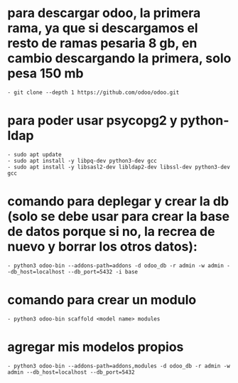 # para descargar odoo, la primera rama, ya que si descargamos el resto de ramas pesaria 8 gb, en cambio descargando la primera, solo pesa 150 mb

    - git clone --depth 1 https://github.com/odoo/odoo.git

# para poder usar psycopg2 y python-ldap

    - sudo apt update
    - sudo apt install -y libpq-dev python3-dev gcc
    - sudo apt install -y libsasl2-dev libldap2-dev libssl-dev python3-dev gcc

# comando para deplegar y crear la db (solo se debe usar para crear la base de datos porque si no, la recrea de nuevo y borrar los otros datos):

    - python3 odoo-bin --addons-path=addons -d odoo_db -r admin -w admin --db_host=localhost --db_port=5432 -i base

# comando para crear un modulo

    - python3 odoo-bin scaffold <model name> modules

# agregar mis modelos propios

    - python3 odoo-bin --addons-path=addons,modules -d odoo_db -r admin -w admin --db_host=localhost --db_port=5432
